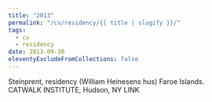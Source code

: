 ```yaml
---
title: "2013"
permalink: "/cv/residency/{{ title | slugify }}/"
tags:
  - cv
  - residency
date: 2013-09-30
eleventyExcludeFromCollections: false
---
```


Steinprent, residency (William Heinesens hus) Faroe Islands.<br/>
CATWALK INSTITUTE, Hudson, NY LINK